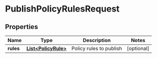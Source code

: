 

# PublishPolicyRulesRequest


## Properties

| Name | Type | Description | Notes |
|------------ | ------------- | ------------- | -------------|
|**rules** | [**List&lt;PolicyRule&gt;**](PolicyRule.md) | Policy rules to publish |  [optional] |



